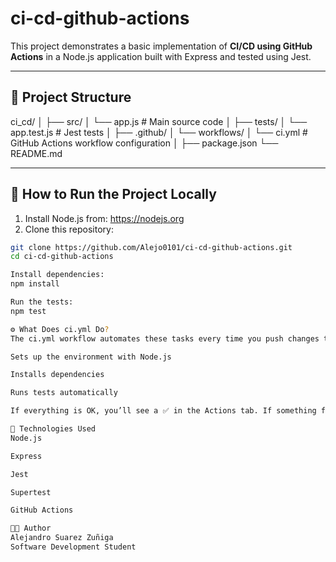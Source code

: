 # ci-cd-github-actions
This project demonstrates a basic implementation of **CI/CD using GitHub Actions** in a Node.js application built with Express and tested using Jest.

---

## 📁 Project Structure
ci_cd/ │ ├── src/ │ └── app.js # Main source code │ ├── tests/ │ └── app.test.js # Jest tests │ ├── .github/ │ └── workflows/ │ └── ci.yml # GitHub Actions workflow configuration │ ├── package.json └── README.md


---

## 🚀 How to Run the Project Locally

1. Install Node.js from: https://nodejs.org  
2. Clone this repository:

```bash
git clone https://github.com/Alejo0101/ci-cd-github-actions.git
cd ci-cd-github-actions

Install dependencies:
npm install

Run the tests:
npm test

⚙️ What Does ci.yml Do?
The ci.yml workflow automates these tasks every time you push changes to the repository:

Sets up the environment with Node.js

Installs dependencies

Runs tests automatically

If everything is OK, you’ll see a ✅ in the Actions tab. If something fails, it will show a ❌ with details.

🧰 Technologies Used
Node.js

Express

Jest

Supertest

GitHub Actions

👨‍💻 Author
Alejandro Suarez Zuñiga
Software Development Student

